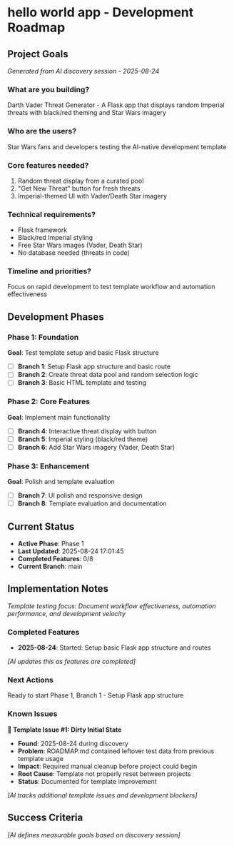 # hello world app - Development Roadmap

## Project Goals

_Generated from AI discovery session - 2025-08-24_

### What are you building?

Darth Vader Threat Generator - A Flask app that displays random Imperial threats with black/red theming and Star Wars imagery

### Who are the users?

Star Wars fans and developers testing the AI-native development template

### Core features needed?

1. Random threat display from a curated pool
2. "Get New Threat" button for fresh threats
3. Imperial-themed UI with Vader/Death Star imagery

### Technical requirements?

- Flask framework
- Black/red Imperial styling
- Free Star Wars images (Vader, Death Star)
- No database needed (threats in code)

### Timeline and priorities?

Focus on rapid development to test template workflow and automation effectiveness

## Development Phases

### Phase 1: Foundation

**Goal**: Test template setup and basic Flask structure

- [ ] **Branch 1**: Setup Flask app structure and basic route
- [ ] **Branch 2**: Create threat data pool and random selection logic
- [ ] **Branch 3**: Basic HTML template and testing

### Phase 2: Core Features

**Goal**: Implement main functionality

- [ ] **Branch 4**: Interactive threat display with button
- [ ] **Branch 5**: Imperial styling (black/red theme)
- [ ] **Branch 6**: Add Star Wars imagery (Vader, Death Star)

### Phase 3: Enhancement

**Goal**: Polish and template evaluation

- [ ] **Branch 7**: UI polish and responsive design
- [ ] **Branch 8**: Template evaluation and documentation

## Current Status

- **Active Phase**: Phase 1
- **Last Updated**: 2025-08-24 17:01:45
- **Completed Features**: 0/8
- **Current Branch**: main

## Implementation Notes

_Template testing focus: Document workflow effectiveness, automation performance, and development velocity_

### Completed Features
- **2025-08-24**: Started: Setup basic Flask app structure and routes

_[AI updates this as features are completed]_

### Next Actions

Ready to start Phase 1, Branch 1 - Setup Flask app structure

### Known Issues

**🚨 Template Issue #1: Dirty Initial State**

- **Found**: 2025-08-24 during discovery
- **Problem**: ROADMAP.md contained leftover test data from previous template usage
- **Impact**: Required manual cleanup before project could begin
- **Root Cause**: Template not properly reset between projects
- **Status**: Documented for template improvement

_[AI tracks additional template issues and development blockers]_

## Success Criteria

_[AI defines measurable goals based on discovery session]_

